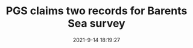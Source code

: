 ---
"title": "PGS claims two records for Barents Sea survey"
"date": "2021-9-14 18:19:27"
"feed_name": "OFFSHOREMAG"
"feed_website": "https://www.offshore-mag.com/"
"feed_rss": "https://www.offshore-mag.com/__rss/website-scheduled-content.xml?input=%7B%22sectionAlias%22%3A%22home%22%7D"
"link": "https://www.offshore-mag.com/geosciences/article/14210303/pgs-claims-two-acquisition-records-for-barents-sea-survey"
"file": "_posts/2021-9-14-18-19-27_OFFSHOREMAG_5a7807b7919f135d51b186b3e617d668919af405.md"
"accident": "0"
"drilling": "0"
"dead": "0"
"injured": "0"
---